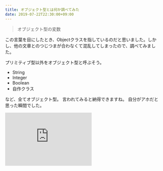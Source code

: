 ```yaml
---
title: オブジェクト型とは何か調べてみた
date: 2019-07-22T22:30:00+09:00
---
```


> オブジェクト型の変数

この言葉を目にしたとき、Objectクラスを指しているのだと思いました。しかし、他の文章とのつじつまが合わなくて混乱してしまったので、調べてみました。

プリミティブ型以外をオブジェクト型と呼ぶそう。

* String
* Integer
* Boolean
* 自作クラス

など、全てオブジェクト型。
言われてみると納得できますね。
自分がアホだと思った瞬間でした。

<iframe allowfullscreen="" src="https://www.youtube.com/embed/temtODQFbQY" width="280" height="172" frameborder="0"></iframe>
